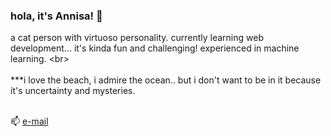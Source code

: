### hola, it's Annisa! 👋

a cat person with virtuoso personality. currently learning web development... it's kinda fun and challenging! experienced in machine learning.
\<br>
<br>
<br>
***i love the beach, i admire the ocean.. but i don't want to be in it because it's uncertainty and mysteries.

<br> 📫 [e-mail](hello.annisann@gmail.com)
